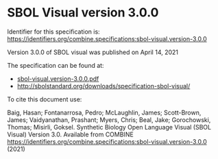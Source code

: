 # SBOL Visual version 3.0.0
Identifier for this specification is: https://identifiers.org/combine.specifications:sbol-visual.version-3.0.0

Version 3.0.0 of SBOL visual was published on April 14, 2021

The specification can be found at:

* [sbol-visual.version-3.0.0.pdf](https://raw.githubusercontent.com/combine-org/combine-specifications/main/specifications/files/sbol-visual.version-3.0.0.pdf)
* http://sbolstandard.org/downloads/specification-sbol-visual/

To cite this document use:

Baig, Hasan; Fontanarrosa, Pedro; McLaughlin, James; Scott-Brown, James; Vaidyanathan, Prashant; Myers, Chris; Beal, Jake; Gorochowski, Thomas; Misirli, Goksel. Synthetic Biology Open Language Visual (SBOL Visual) Version 3.0. Available from COMBINE https://identifiers.org/combine.specifications:sbol-visual.version-3.0.0 (2021)

